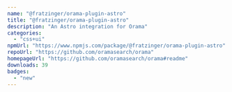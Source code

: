 ```yaml
---
name: "@fratzinger/orama-plugin-astro"
title: "@fratzinger/orama-plugin-astro"
description: "An Astro integration for Orama"
categories:
  - "css+ui"
npmUrl: "https://www.npmjs.com/package/@fratzinger/orama-plugin-astro"
repoUrl: "https://github.com/oramasearch/orama"
homepageUrl: "https://github.com/oramasearch/orama#readme"
downloads: 39
badges:
  - "new"
---
```

